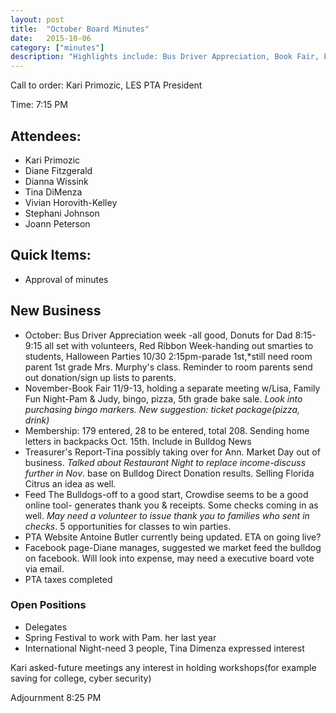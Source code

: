 ```yaml
---
layout: post
title:  "October Board Minutes"
date:   2015-10-06
category: ["minutes"]
description: "Highlights include: Bus Driver Appreciation, Book Fair, Feed the Bulldogs and PTA website updates."
---
```


Call to order: Kari Primozic, LES PTA President

Time: 7:15 PM

## Attendees:

- Kari Primozic
- Diane Fitzgerald
- Dianna Wissink
- Tina DiMenza
- Vivian Horovith-Kelley
- Stephani Johnson
- Joann Peterson

## Quick Items:
- Approval of  minutes

## New Business
- October: Bus Driver Appreciation week -all good, Donuts for Dad 8:15-9:15 all set with volunteers, Red Ribbon Week-handing out smarties to students, Halloween Parties 10/30 2:15pm-parade 1st,*still need room parent 1st grade Mrs. Murphy's class. Reminder to room parents send out donation/sign up lists to parents.
- November-Book Fair 11/9-13, holding a separate meeting w/Lisa, Family Fun Night-Pam & Judy, bingo, pizza, 5th grade bake sale. _Look into purchasing bingo markers. New suggestion: ticket package(pizza, drink)_
- Membership: 179 entered, 28 to be entered, total 208. Sending home letters in backpacks Oct. 15th. Include in Bulldog News
- Treasurer's Report-Tina possibly taking over for Ann. Market Day out of business. _Talked about Restaurant Night to replace income-discuss further in Nov_. base on Bulldog Direct Donation results. Selling Florida Citrus an idea as well.
- Feed The Bulldogs-off to a good start, Crowdise seems to be a good online tool- generates thank you & receipts. Some checks coming in as well. _May need a volunteer to issue thank you to families who sent in checks_. 5 opportunities for classes to win parties.
- PTA Website Antoine Butler currently being updated. ETA on going live?
- Facebook page-Diane manages, suggested we market feed the bulldog on facebook. Will look into expense, may need a executive board vote via email.
- PTA taxes completed

### Open Positions
- Delegates
- Spring Festival to work with Pam. her last year
- International Night-need 3 people, Tina Dimenza expressed interest

Kari asked-future meetings any interest in holding workshops(for example saving for college, cyber security)

Adjournment 8:25 PM
